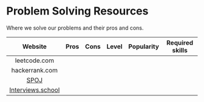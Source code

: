 # Problem Solving Resources
Where we solve our problems and their pros and cons.

| Website | Pros | Cons | Level | Popularity | Required skills | 
|:------:|:--------------:|:----------:|:-----------------:|:--------:|:-----------------:|
|   leetcode.com   |              |          |                 |        |                 |         
|   hackerrank.com   |              |          |                 |        |                 |         
|   [SPOJ](spoj.com)  |              |          |                 |        |                 |      
| [Interviews.school](https://interviews.school)|
